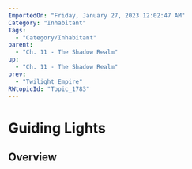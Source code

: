 ```yaml
---
ImportedOn: "Friday, January 27, 2023 12:02:47 AM"
Category: "Inhabitant"
Tags:
  - "Category/Inhabitant"
parent:
  - "Ch. 11 - The Shadow Realm"
up:
  - "Ch. 11 - The Shadow Realm"
prev:
  - "Twilight Empire"
RWtopicId: "Topic_1783"
---
```

# Guiding Lights
## Overview
